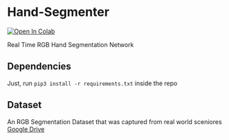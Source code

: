 # Hand-Segmenter
[![Open In Colab](https://colab.research.google.com/assets/colab-badge.svg)](https://colab.research.google.com/github/MohamedAliRashad/Hand-Segmenter/blob/master/SegNet.ipynb)

Real Time RGB Hand Segmentation Network

## Dependencies
Just, run ``` pip3 install -r requirements.txt ``` inside the repo

## Dataset
An RGB Segmentation Dataset that was captured from real world sceniores [Google Drive](https://drive.google.com/file/d/106ouVsfP3Icy01jS7Ojum5flPAKz5pkQ/view?usp=sharing)
